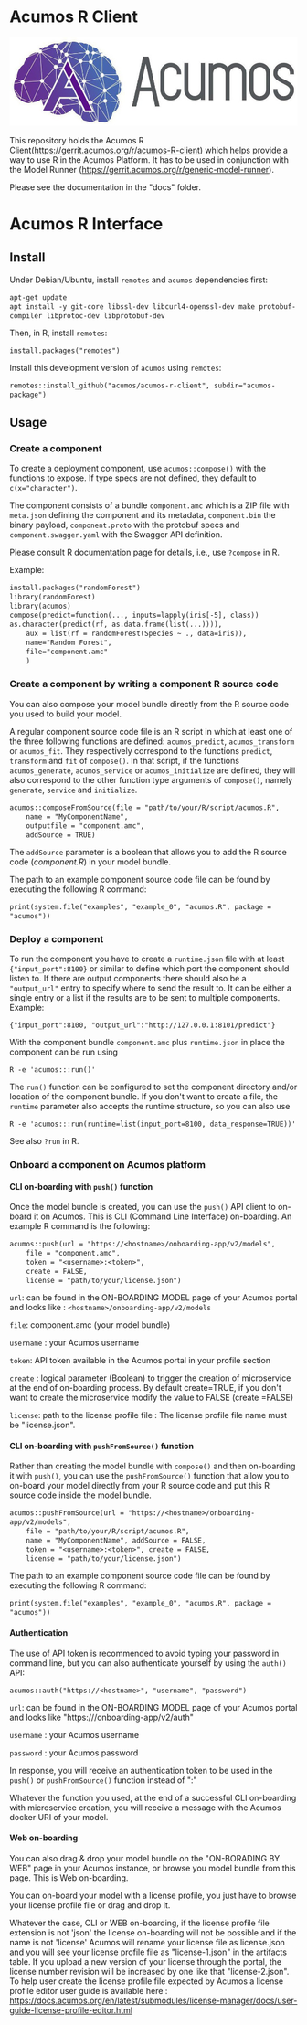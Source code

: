 <!---
.. ===============LICENSE_START=======================================================
.. Acumos CC-BY-4.0
.. ===================================================================================
.. Copyright (C) 2017-2018 AT&T Intellectual Property & Tech Mahindra. All rights reserved.
.. ===================================================================================
.. This Acumos documentation file is distributed by AT&T and Tech Mahindra
.. under the Creative Commons Attribution 4.0 International License (the "License");
.. you may not use this file except in compliance with the License.
.. You may obtain a copy of the License at
..
.. http://creativecommons.org/licenses/by/4.0
..
.. This file is distributed on an "AS IS" BASIS,
.. WITHOUT WARRANTIES OR CONDITIONS OF ANY KIND, either express or implied.
.. See the License for the specific language governing permissions and
.. limitations under the License.
.. ===============LICENSE_END=========================================================
-->

# Acumos R Client
![Acumoslogo](/docs/images/Acumos_logo_white.png)


 This repository holds the Acumos R Client(https://gerrit.acumos.org/r/acumos-R-client) which helps provide a way to use R in the Acumos Platform.
 It has to be used in conjunction with the Model Runner (https://gerrit.acumos.org/r/generic-model-runner).


Please see the documentation in the "docs" folder.

# Acumos R Interface

## Install

Under Debian/Ubuntu, install `remotes` and `acumos` dependencies first:

    apt-get update
	apt install -y git-core libssl-dev libcurl4-openssl-dev make protobuf-compiler libprotoc-dev libprotobuf-dev

Then, in R, install `remotes`:

    install.packages("remotes")

Install this development version of `acumos` using `remotes`:

    remotes::install_github("acumos/acumos-r-client", subdir="acumos-package")

## Usage

### Create a component

To create a deployment component, use `acumos::compose()` with the functions to expose. If type specs are not defined, they default to `c(x="character")`.

The component consists of a bundle `component.amc` which is a ZIP file with `meta.json` defining the component and its metadata, `component.bin` the binary payload, `component.proto` with the protobuf specs
and `component.swagger.yaml` with the Swagger API definition.

Please consult R documentation page for details, i.e., use `?compose` in R.

Example:
    
    install.packages("randomForest")
    library(randomForest)
    library(acumos)
    compose(predict=function(..., inputs=lapply(iris[-5], class)) as.character(predict(rf, as.data.frame(list(...)))),
        aux = list(rf = randomForest(Species ~ ., data=iris)),
        name="Random Forest",
        file="component.amc"
        )

### Create a component by writing a component R source code

You can also compose your model bundle directly from the R source code you used to build your model.

A regular component source code file is an R script in which at least one of the three following functions are defined:
`acumos_predict`, `acumos_transform` or `acumos_fit`. They respectively correspond to the functions `predict`, `transform`
and `fit` of `compose()`. In that script, if the functions `acumos_generate`, `acumos_service` or `acumos_initialize` are defined,
they will also correspond to the other function type arguments of `compose()`, namely `generate`, `service` and `initialize`.

    acumos::composeFromSource(file = "path/to/your/R/script/acumos.R",
        name = "MyComponentName",
        outputfile = "component.amc",
        addSource = TRUE)

The `addSource` parameter is a boolean that allows you to add the R source code (*component.R*) in your model bundle.

The path to an example component source code file can be found by executing the following R command:

    print(system.file("examples", "example_0", "acumos.R", package = "acumos"))

### Deploy a component

To run the component you have to create a `runtime.json` file with at least `{"input_port":8100}` or similar to define which port the component should listen to. If there are output components there should also be a `"output_url"` entry to specify where to send the result to. It can be either a single entry or a list if the results are to be sent to multiple components. Example:

    {"input_port":8100, "output_url":"http://127.0.0.1:8101/predict"}

With the component bundle `component.amc` plus `runtime.json` in place the component can be run using

    R -e 'acumos:::run()'

The `run()` function can be configured to set the component directory and/or location of the component bundle. If you don't want to create a file, the `runtime` parameter also accepts the runtime structure, so you can also use

    R -e 'acumos:::run(runtime=list(input_port=8100, data_response=TRUE))'

See also `?run` in R.

### Onboard a component on Acumos platform

#### CLI on-boarding with `push()` function

Once the model bundle is created, you can use the `push()` API client to on-board it on Acumos. This is CLI
(Command Line Interface) on-boarding. An example R command is the following:

    acumos::push(url = "https://<hostname>/onboarding-app/v2/models",
        file = "component.amc",
        token = "<username>:<token>",
        create = FALSE,
        license = "path/to/your/license.json")

`url`: can be found in the ON-BOARDING MODEL page of your Acumos portal and looks like :
`<hostname>/onboarding-app/v2/models`

`file`: component.amc (your model bundle)

`username` : your Acumos username

`token`: API token available in the Acumos portal in your profile section

`create` : logical parameter (Boolean) to trigger the creation of microservice at the end of
on-boarding process. By default create=TRUE, if you don't want to create the microservice modify the
value to FALSE (create =FALSE)

`license`: path to the license profile file : The license profile file name must be "license.json".

#### CLI on-boarding with `pushFromSource()` function

Rather than creating the model bundle with `compose()` and then on-boarding it with `push()`, you can use the
`pushFromSource()` function that allow you to on-board your model directly from your R source code and put this R
source code inside the model bundle.

	acumos::pushFromSource(url = "https://<hostname>/onboarding-app/v2/models",
		file = "path/to/your/R/script/acumos.R",
		name = "MyComponentName", addSource = FALSE,
		token = "<username>:<token>", create = FALSE,
		license = "path/to/your/license.json")

The path to an example component source code file can be found by executing the following R command:

	print(system.file("examples", "example_0", "acumos.R", package = "acumos"))

#### Authentication

The use of API token is recommended to avoid typing your password in command line, but you can also authenticate yourself by using the `auth()` API:

	acumos::auth("https://<hostname>", "username", "password")

`url`: can be found in the ON-BOARDING MODEL page of your Acumos portal and looks like "https://<hostname>/onboarding-app/v2/auth"

`username` : your Acumos username

`password` : your Acumos password

In response, you will receive an authentication token to be used in the `push()` or `pushFromSource()` function instead of "<username>:<token>"

Whatever the function you used, at the end of a successful CLI on-boarding with microservice creation, you will receive a message with the Acumos docker URI
of your model.

#### Web on-boarding

You can also drag & drop your model bundle on the "ON-BORADING BY WEB" page in your Acumos instance,
or browse you model bundle from this page. This is Web on-boarding.

You can on-board your model with a license profile, you just have to browse your license profile file or drag and drop it.

Whatever the case, CLI or WEB on-boarding, if the license profile file extension is not 'json' the license
on-boarding will not be possible and if the name is not 'license' Acumos will rename your license
file as license.json and you will see your license profile file as "license-1.json" in the artifacts table.
If you upload a new version of your license through the portal, the license number revision will be
increased by one like that "license-2.json". To help user create the license profile file expected by Acumos
a license profile editor user guide is available here : https://docs.acumos.org/en/latest/submodules/license-manager/docs/user-guide-license-profile-editor.html
